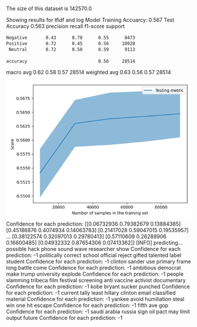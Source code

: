 The size of this dataset is 142570.0

Showing results for tfidf and log Model
Training Accuarcy: 0.567
Test Accuracy 0.563
              precision    recall  f1-score   support

    Negative       0.43      0.78      0.55      8473
    Positive       0.72      0.45      0.56     10928
     Neutral       0.72      0.50      0.59      9113

    accuracy                           0.56     28514
   macro avg       0.62      0.58      0.57     28514
weighted avg       0.63      0.56      0.57     28514

![](../plots/plot_acc_20230819-0225.png)
Confidence for each prediction: [[0.06732936 0.79382679 0.13884385]
 [0.45186876 0.4074934  0.14063783]
 [0.21417028 0.59047015 0.19535957]
 ...
 [0.38122574 0.32097013 0.29780413]
 [0.57110609 0.26288906 0.16600485]
 [0.04932332 0.87654306 0.07413362]]
[INFO] predicting...
possible hack phone sound wave researcher show
Confidence for each prediction: -1
politically correct school official reject gifted talented label student
Confidence for each prediction: -1
clinton sander use primary frame long battle come
Confidence for each prediction: -1
ambitious democrat make trump university explode
Confidence for each prediction: -1
people slamming tribeca film festival screening anti vaccine activist documentary
Confidence for each prediction: -1
kobe bryant sucker punched
Confidence for each prediction: -1
current tally least hillary clinton email classified material
Confidence for each prediction: -1
yankee avoid humiliation steal win one hit escape
Confidence for each prediction: -1
fifth ave gop
Confidence for each prediction: -1
saudi arabia russia sign oil pact may limit output future
Confidence for each prediction: -1
